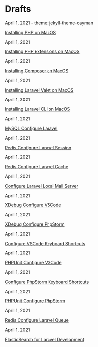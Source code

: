 # Drafts

April 1, 2021 - theme: jekyll-theme-cayman

[Installing PHP on MacOS](https://aregsar.com/blog/2021/installing-php-on-macos)

April 1, 2021

[Installing PHP Extensions on MacOS](https://aregsar.com/blog/2021/installing-php-extensions-on-macos)

April 1, 2021

[Installing Composer on MacOS](https://aregsar.com/blog/2021/installing-composer-on-macos)

April 1, 2021

[Installing Laravel Valet on MacOS](https://aregsar.com/blog/2021/installing-laravel-valet-on-macos)

April 1, 2021

[Installing Laravel CLI on MacOS](https://aregsar.com/blog/2021/installing-laravel-cli-on-macos)

April 1, 2021

[MySQL Configure Laravel](https://aregsar.com/blog/2021/mysql-configure-laravel)

April 1, 2021

[Redis Configure Laravel Session](https://aregsar.com/blog/2021/redis-configure-laravel-session)

April 1, 2021

[Redis Configure Laravel Cache](https://aregsar.com/blog/2021/redis-configure-laravel-cache)

April 1, 2021

[Configure Laravel Local Mail Server](https://aregsar.com/blog/2021/configure-laravel-local-mail-server)

April 1, 2021

[XDebug Configure VSCode](https://aregsar.com/blog/2021/xdebug-configure-vscode)

April 1, 2021

[XDebug Configure PhpStorm](https://aregsar.com/blog/2021/xdebug-configure-phpstorm)

April 1, 2021

[Configure VSCode Keyboard Shortcuts](https://aregsar.com/blog/2021/configure-vscode-keyboard-shortcuts)

April 1, 2021

[PHPUnit Configure VSCode](https://aregsar.com/blog/2021/phpunit-configure-vscode)

April 1, 2021

[Configure PhpStorm Keyboard Shortcuts](https://aregsar.com/blog/2021/configure-phpstorm-keyboard-shortcuts)

April 1, 2021

[PHPUnit Configure PhpStorm](https://aregsar.com/blog/2021/phpunit-configure-phpstorm)

April 1, 2021

[Redis Configure Laravel Queue](https://aregsar.com/blog/2021/redis-configure-laravel-queue)

April 1, 2021

[ElasticSearch for Laravel Development](https://aregsar.com/blog/2021/elasticsearch-for-laravel-development)
